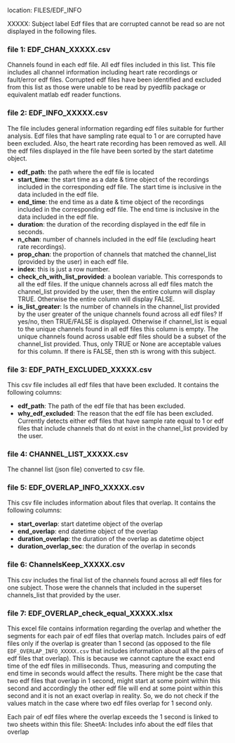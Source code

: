 
location: FILES/EDF_INFO

XXXXX: Subject label
Edf files that are corrupted cannot be read so are not displayed in the following files.

### file 1: EDF_CHAN_XXXXX.csv

Channels found in each edf file. All edf files included in this list.
This file includes all channel information including heart rate recordings or fault/error edf files.
Corrupted edf files have been identified and excluded from this list as those were unable to be read 
by pyedflib package or equivalent matlab edf reader functions.

### file 2: EDF_INFO_XXXXX.csv

The file includes general information regarding edf files suitable for further analysis.
Edf files that have sampling rate equal to 1 or are corrupted have been excluded.
Also, the heart rate recording has been removed as well.
All the edf files displayed in the file have been sorted by the start datetime object.

- **edf_path**: the path where the edf file is located
- **start_time**: the start time as a date & time object of the recordings included in the corresponding edf file. 
                  The start time is inclusive in the data included in the edf file.
- **end_time**: the end time as a date & time object of the recordings included in the corresponding edf file. 
                The end time is inclusive in the data included in the edf file. 
- **duration**: the duration of the recording displayed in the edf file in seconds.
- **n_chan**: number of channels included in the edf file (excluding heart rate recordings).
- **prop_chan**: the proportion of channels that matched the channel_list (provided by the user) in each edf file.
- **index**: this is just a row number. 
- **check_ch_with_list_provided**: a boolean variable. This corresponds to all the edf files. If the unique channels across all edf files 
match the channel_list provided by the user, then the entire column will display TRUE. Otherwise the entire column will display FALSE.
- **is_list_greater**: Is the number of channels in the channel_list provided by the user greater of the unique channels found across all edf files?
If yes/no, then TRUE/FALSE is displayed. Otherwise if channel_list is equal to the unique channels found in all edf files this column is empty.
The unique channels found across usable edf files should be a subset of the channel_list provided. 
Thus, only TRUE or None are acceptable values for this column.
If there is FALSE, then sth is wrong with this subject.

### file 3: EDF_PATH_EXCLUDED_XXXXX.csv

This csv file includes all edf files that have been excluded. It contains the following columns:
- **edf_path**: The path of the edf file that has been excluded.
- **why_edf_excluded**: The reason that the edf file has been excluded. Currently detects either edf files that have sample rate equal to 1 or
edf files that include channels that do nt exist in the channel_list provided by the user.
 
### file 4: CHANNEL_LIST_XXXXX.csv

The channel list (json file) converted to csv file.

### file 5: EDF_OVERLAP_INFO_XXXXX.csv

This csv file includes information about files that overlap. It contains the following columns:
- **start_overlap**: start datetime object of the overlap
- **end_overlap**: end datetime object of the overlap
- **duration_overlap**: the duration of the overlap as datetime object
- **duration_overlap_sec**: the duration of the overlap in seconds

### file 6: ChannelsKeep_XXXXX.csv

This csv includes the final list of the channels found across all edf files for one subject.
Those were the channels that included in the superset channels_list that provided by the user.

### file 7: EDF_OVERLAP_check_equal_XXXXX.xlsx

This excel file contains information regarding the overlap and whether the segments for each pair of edf files that overlap match.
Includes pairs of edf files only if the overlap is greater than 1 second (as opposed to the file `EDF_OVERLAP_INFO_XXXXX.csv` that includes 
information about all the pairs of edf files that overlap). This is because we cannot capture the exact end time of the edf files in milliseconds.
Thus, measuring and computing the end time in seconds would affect the results. There might be the case that two edf files that overlap in 1 second, 
might start at some point within this second and accordingly the other edf file will end at some point within this second and it is not an exact overlap in reality.
So, we do not check if the values match in the case where two edf files overlap for 1 second only.

Each pair of edf files where the overlap exceeds the 1 second is linked to two sheets within this file:
SheetA: Includes info about the edf files that overlap



